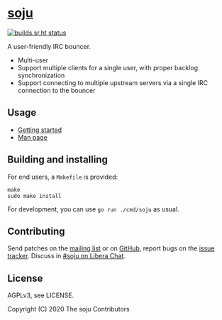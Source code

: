 # [soju]

[![builds.sr.ht status](https://builds.sr.ht/~emersion/soju/commits.svg)](https://builds.sr.ht/~emersion/soju/commits?)

A user-friendly IRC bouncer.

- Multi-user
- Support multiple clients for a single user, with proper backlog
  synchronization
- Support connecting to multiple upstream servers via a single IRC connection
  to the bouncer

## Usage

* [Getting started]
* [Man page]

## Building and installing

For end users, a `Makefile` is provided:

    make
    sudo make install

For development, you can use `go run ./cmd/soju` as usual.

## Contributing

Send patches on the [mailing list] or on [GitHub], report bugs on the
[issue tracker]. Discuss in [#soju on Libera Chat][IRC channel].

## License

AGPLv3, see LICENSE.

Copyright (C) 2020 The soju Contributors

[soju]: https://soju.im
[Getting started]: doc/getting-started.md
[Man page]: https://soju.im/doc/soju.1.html
[mailing list]: https://lists.sr.ht/~emersion/soju-dev
[GitHub]: https://github.com/emersion/soju
[issue tracker]: https://todo.sr.ht/~emersion/soju
[IRC channel]: ircs://irc.libera.chat/#soju
